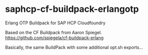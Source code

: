 # saphcp-cf-buildpack-erlangotp
Erlang OTP Buildpack for SAP HCP Cloudfoundry

Based on the CF Buildpack from Aaron Spiegel.
https://github.com/spiegela/cf-buildpack-erlang

Basically, the same BuildPack with some additional opt.sh exports...

